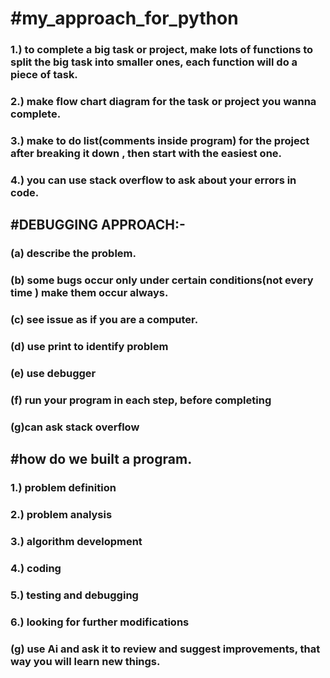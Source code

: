 # #my_approach_for_python
### 1.) to complete a big task or project, make lots of functions to split the big task into smaller ones, each function will do a piece of task.
### 2.) make flow chart diagram for the task or project you wanna complete.
### 3.) make to do list(comments inside program) for the project after breaking it down , then start with the easiest one.
### 4.) you can use stack overflow to ask about your errors in code.
## #DEBUGGING APPROACH:-
### (a) describe the problem.
### (b) some bugs occur only under certain conditions(not every time ) make them occur always.
### (c) see issue as if you are a computer.
### (d) use print to identify problem
### (e) use debugger
### (f) run your program in each step, before completing
### (g)can ask stack overflow
## #how do we built a program.
### 1.) problem definition
### 2.) problem analysis
### 3.) algorithm development
### 4.) coding
### 5.) testing and debugging
### 6.) looking for further modifications
### (g) use Ai and ask it to review and suggest improvements, that way you will learn new things.

